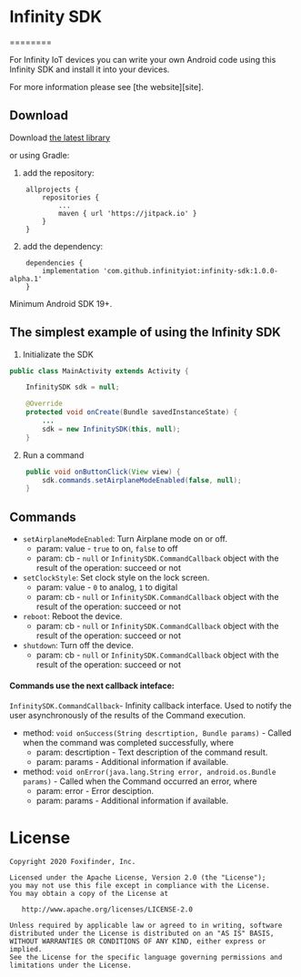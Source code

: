 # Infinity SDK
========

For Infinity IoT devices you can write your own Android code using this Infinity SDK and install it into your devices. 

For more information please see [the website][site].


Download
--------

Download [the latest library][link]

or using Gradle:
1. add the repository:
```GDL
    allprojects {
		repositories {
			...
			maven { url 'https://jitpack.io' }
		}
	}
``` 
2. add the dependency:
```
    dependencies {
	    implementation 'com.github.infinityiot:infinity-sdk:1.0.0-alpha.1'
	}
```

Minimum Android SDK 19+.

The simplest example of using the Infinity SDK
--------
1. Initializate the SDK
```java
public class MainActivity extends Activity {

    InfinitySDK sdk = null;

    @Override
    protected void onCreate(Bundle savedInstanceState) {
        ...
        sdk = new InfinitySDK(this, null);
    }
```
2. Run a command
```java
    public void onButtonClick(View view) {
        sdk.commands.setAirplaneModeEnabled(false, null);
    }
```
Commands
-------
* `setAirplaneModeEnabled`: Turn Airplane mode on or off.  
     * param: value - `true` to on, `false` to off
     * param: cb - `null` or `InfinitySDK.CommandCallback` object with the result of the operation: succeed or not
* `setClockStyle`: Set clock style on the lock screen.  
     * param: value - `0` to analog, `1` to digital
     * param: cb - `null` or `InfinitySDK.CommandCallback` object with the result of the operation: succeed or not
* `reboot`: Reboot the device.  
     * param: cb - `null` or `InfinitySDK.CommandCallback` object with the result of the operation: succeed or not   
* `shutdown`: Turn off the device.  
     * param: cb - `null` or `InfinitySDK.CommandCallback` object with the result of the operation: succeed or not 
     
#### Commands use the next callback inteface:

`InfinitySDK.CommandCallback`- Infinity callback interface. Used to notify the user asynchronously of the results of the   Command execution. 
* method: `void onSuccess(String descrtiption, Bundle params)` - Called when the command was completed successfully, where
	* param: descrtiption - Text description of the command result.
	* param: params - Additional information if available.
* method: `void onError(java.lang.String error, android.os.Bundle params)` - Called when the Command occurred an error, where
	* param: error - Error desciption.
	* param: params - Additional information if available.
	
License
=======

    Copyright 2020 Foxifinder, Inc.

    Licensed under the Apache License, Version 2.0 (the "License");
    you may not use this file except in compliance with the License.
    You may obtain a copy of the License at

       http://www.apache.org/licenses/LICENSE-2.0

    Unless required by applicable law or agreed to in writing, software
    distributed under the License is distributed on an "AS IS" BASIS,
    WITHOUT WARRANTIES OR CONDITIONS OF ANY KIND, either express or implied.
    See the License for the specific language governing permissions and
    limitations under the License.


 [side]: https://www.infinityiot.org/
 [link]: https://notdefined.yet
